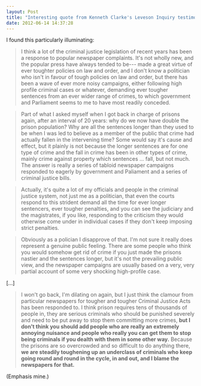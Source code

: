 ```yaml
---
layout: Post
title: "Interesting quote from Kenneth Clarke's Leveson Inquiry testimony"
date: 2012-06-14 14:37:28
---
```


I found this particularly illuminating:

>I think a lot of the criminal justice legislation of recent years has been a response to popular newspaper complaints. It's not wholly new, and the popular press have always tended to be--- made a great virtue of ever toughter policies on law and order, and I don't know a politician who isn't in favour of tough policies on law and order, but there has been a wave of ever more noisy campaigns, either following high profile criminal cases or whatever, demanding ever tougher sentences from an ever wider range of crimes, to which government and Parliament seems to me to have most readily conceded. 

>Part of what I asked myself when I got back in charge of prisons again, after an interval of 20 years: why do we now have double the prison population? Why are all the sentences longer than they used to be when I was led to believe as a member of the public that crime had actually fallen in the intervening time? Some would say it's cause and effect, but it plainly is not because the longer sentences are for one type of crime and the fall in crime has been in other types of crime, mainly crime against property which sentences ... fall, but not much. The answer is really a series of tabloid newspaper campaigns responded to eagerly by government and Paliament and a series of criminal justice bills.

>Actually, it's quite a lot of my officials and people in the criminal justice system, not just me as a politician, that even the courts respond to this strident demand all the time for ever longer sentencers, ever tougher penalties, and you can see the judiciary and the magistrates, if you like, responding to the criticism they would otherwise come under in individual cases if they don't keep imposing strict penalties.

>Obviously as a polician I disapprove of that. I'm not sure it really does represent a genuine public feeling. There are some people who think you would somehow get rid of crime if you just made the prisons nastier and the sentences longer, but it's not the prevailing public view, and the newspaper campaigns are usually based on a very, very partial account of some very shocking high-profile case.

[...]

>I won't go back, I'm dilating on again, but I just think the clamour from particular newspapers for tougher and tougher Criminal Justice Acts has been responded to. I think prison requires tens of thousands of people in, they are serious criminals who should be punished severely and need to be put away to stop them committing more crimes, **but I don't think you should add people who are really an extremely annoying nuisance and people who really you can get them to stop being criminals if you dealth with them in some other way.** Because the prisons are so overcrowded and so difficult to do anything there, **we are steadily toughening up an underclass of criminals who keep going round and round in the cycle, in and out, and I blame the newspapers for that.**

(Emphasis mine.)
